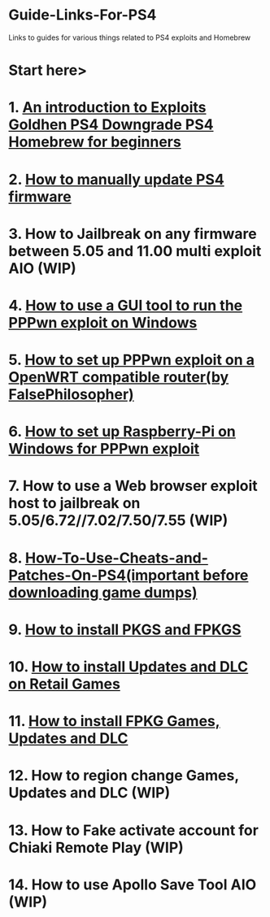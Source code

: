 # Guide-Links-For-PS4
Links to guides for various things related to PS4 exploits and Homebrew  
# Start here>    
# 1. [An introduction to Exploits Goldhen PS4 Downgrade PS4 Homebrew for beginners](https://github.com/DrYenyen/An-introduction-to-Exploits-Goldhen-and-PS4-Homebrew-for-beginners?tab=readme-ov-file)  
# 2. [How to manually update PS4 firmware](https://github.com/DrYenyen/PS4-Firware-Update-Guide)     
# 3. How to Jailbreak on any firmware between 5.05 and 11.00 multi exploit AIO (WIP)        
# 4. [How to use a GUI tool to run the PPPwn exploit on Windows](https://github.com/DrYenyen/PPPwnGo-Guide)           
# 5. [How to set up PPPwn exploit on a OpenWRT compatible router(by FalsePhilosopher)](https://github.com/FalsePhilosopher/PPPwnWRT)                 
# 6. [How to set up Raspberry-Pi on Windows for PPPwn exploit](https://github.com/DrYenyen/PPPwn-Setup-Guide-For-Raspberry-Pi)
# 7. How to use a Web browser exploit host to jailbreak on 5.05/6.72//7.02/7.50/7.55 (WIP)         
# 8. [How-To-Use-Cheats-and-Patches-On-PS4(important before downloading game dumps)](https://github.com/DrYenyen/How-To-Use-Goldhen-Cheats-and-Patches-On-PS4)               
# 9. [How to install PKGS and FPKGS](https://github.com/DrYenyen/How-To-Install-PS4-FPKGS)              
# 10. [How to install Updates and DLC on Retail Games](https://github.com/DrYenyen/How-to-install-Updates-and-DLC-on-Retail-Games)                
# 11. [How to install FPKG Games, Updates and DLC](https://github.com/DrYenyen/-How-to-install-FPKG-Games-Updates-and-DLC-)  
# 12. How to region change Games, Updates and DLC (WIP)            
# 13. How to Fake activate account for Chiaki Remote Play (WIP)              
# 14. How to use Apollo Save Tool AIO (WIP)                    
   
